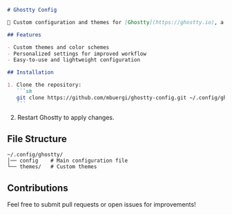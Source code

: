 ````md
# Ghostty Config

🎨 Custom configuration and themes for [Ghostty](https://ghostty.io), a fast and modern GPU-accelerated terminal emulator.

## Features

- Custom themes and color schemes
- Personalized settings for improved workflow
- Easy-to-use and lightweight configuration

## Installation

1. Clone the repository:
   ```sh
   git clone https://github.com/mbuergi/ghostty-config.git ~/.config/ghostty
   ```
````

2. Restart Ghostty to apply changes.

## File Structure

```
~/.config/ghostty/
│── config    # Main configuration file
└── themes/   # Custom themes
```

## Contributions

Feel free to submit pull requests or open issues for improvements!
